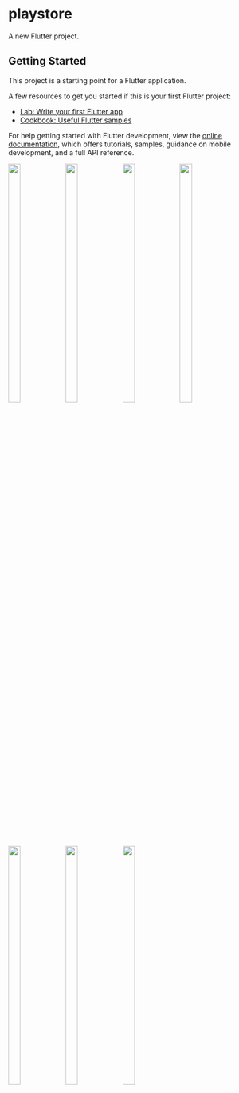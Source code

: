 # playstore

A new Flutter project.

## Getting Started

This project is a starting point for a Flutter application.

A few resources to get you started if this is your first Flutter project:

- [Lab: Write your first Flutter app](https://docs.flutter.dev/get-started/codelab)
- [Cookbook: Useful Flutter samples](https://docs.flutter.dev/cookbook)

For help getting started with Flutter development, view the
[online documentation](https://docs.flutter.dev/), which offers tutorials,
samples, guidance on mobile development, and a full API reference.


<p>
<img src = "https://user-images.githubusercontent.com/113697861/225908323-4fa70b97-3d9f-4412-a2b6-dc3e19424467.png" width=22% height=35%>
<img src = "https://user-images.githubusercontent.com/113697861/225908316-bcf855b1-da1c-4de0-b598-bfc40d2243f6.png" width=22% height=35%>
<img src = "https://user-images.githubusercontent.com/113697861/225908322-b6839d3d-8d25-4a5d-b269-442bd453ce08.png" width=22% height=35%>

<img src = "https://user-images.githubusercontent.com/113697861/225908302-75747a83-cf50-4209-8670-4e76c80622e8.png" width=22% height=35%>
<img src = "https://user-images.githubusercontent.com/113697861/225908319-247bc7c5-fe76-4ef2-8c84-e973dc49d29d.png" width=22% height=35%>
<img src = "https://user-images.githubusercontent.com/113697861/225908310-6bbecc9e-40c4-4567-8e1f-c0429e5c1c23.png" width=22% height=35%>



<img src = "https://user-images.githubusercontent.com/113697861/225908329-78466078-51b2-4bce-8b48-6ffc75321a92.png" width=22% height=35%>

</p>


